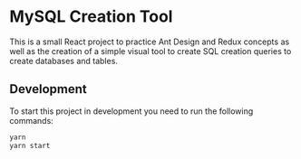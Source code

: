 # MySQL Creation Tool

This is a small React project to practice Ant Design and Redux concepts as well as the creation of a simple visual tool to create SQL creation queries to create databases and tables.

## Development

To start this project in development you need to run the following commands:
```bash
yarn
yarn start
```